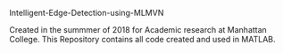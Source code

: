 Intelligent-Edge-Detection-using-MLMVN

Created in the summmer of 2018 for Academic research at Manhattan College. 
This Repository contains all code created and used in MATLAB.

